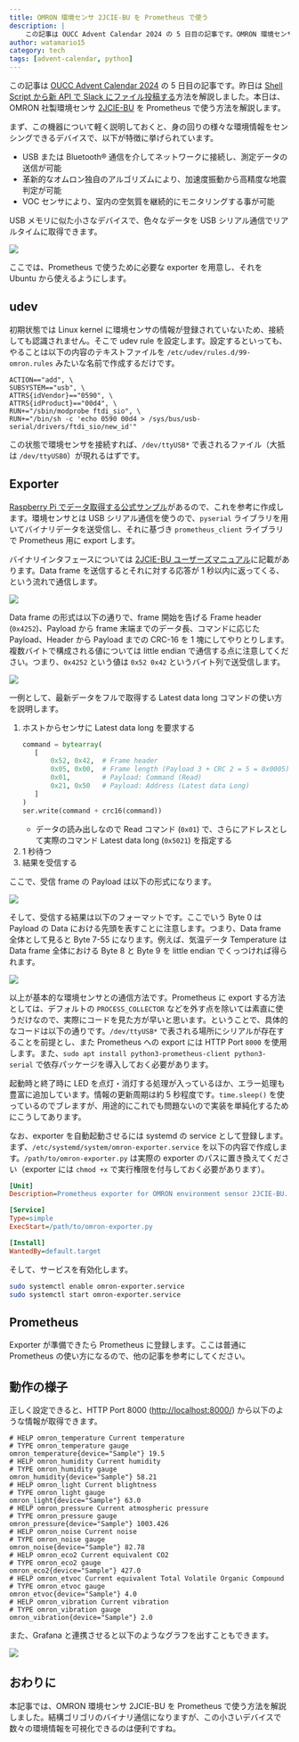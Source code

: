 ```yaml
---
title: OMRON 環境センサ 2JCIE-BU を Prometheus で使う
description: |
    この記事は OUCC Advent Calendar 2024 の 5 日目の記事です。OMRON 環境センサ 2JCIE-BU を Prometheus で使う方法を解説します。
author: watamario15
category: tech
tags: [advent-calendar, python]
---
```


この記事は [OUCC Advent Calendar 2024](https://adventar.org/calendars/10655) の 5 日目の記事です。昨日は [Shell Script から新 API で Slack にファイル投稿する](../2024-12-04-slack/)方法を解説しました。本日は、OMRON 社製環境センサ [2JCIE-BU](https://www.fa.omron.co.jp/products/family/3724/feature.html) を Prometheus で使う方法を解説します。

まず、この機器について軽く説明しておくと、身の回りの様々な環境情報をセンシングできるデバイスで、以下が特徴に挙げられています。

- USB または Bluetooth® 通信を介してネットワークに接続し、測定データの送信が可能
- 革新的なオムロン独自のアルゴリズムにより、加速度振動から高精度な地震判定が可能
- VOC センサにより、室内の空気質を継続的にモニタリングする事が可能

USB メモリに似た小さなデバイスで、色々なデータを USB シリアル通信でリアルタイムに取得できます。

![](2024-12-05-omron/sensor.jpg)

ここでは、Prometheus で使うために必要な exporter を用意し、それを Ubuntu から使えるようにします。

## udev

初期状態では Linux kernel に環境センサの情報が登録されていないため、接続しても認識されません。そこで udev rule を設定します。設定するといっても、やることは以下の内容のテキストファイルを `/etc/udev/rules.d/99-omron.rules` みたいな名前で作成するだけです。

```
ACTION=="add", \
SUBSYSTEM=="usb", \
ATTRS{idVendor}=="0590", \
ATTRS{idProduct}=="00d4", \
RUN+="/sbin/modprobe ftdi_sio", \
RUN+="/bin/sh -c 'echo 0590 00d4 > /sys/bus/usb-serial/drivers/ftdi_sio/new_id'"
```

この状態で環境センサを接続すれば、`/dev/ttyUSB*` で表されるファイル（大抵は `/dev/ttyUSB0`）が現れるはずです。

## Exporter

[Raspberry Pi でデータ取得する公式サンプル](https://github.com/omron-devhub/2jciebu-usb-raspberrypi)があるので、これを参考に作成します。環境センサとは USB シリアル通信を使うので、`pyserial` ライブラリを用いてバイナリデータを送受信し、それに基づき `prometheus_client` ライブラリで Prometheus 用に export します。

バイナリインタフェースについては [2JCIE-BU ユーザーズマニュアル](https://components.omron.com/jp-ja/ds_related_pdf/CDSC-016.pdf)に記載があります。Data frame を送信するとそれに対する応答が 1 秒以内に返ってくる、という流れで通信します。

![](2024-12-05-omron/communication.png)

Data frame の形式は以下の通りで、frame 開始を告げる Frame header (`0x4252`)、Payload から frame 末端までのデータ長、コマンドに応じた Payload、Header から Payload までの CRC-16 を 1 塊にしてやりとりします。複数バイトで構成される値については little endian で通信する点に注意してください。つまり、`0x4252` という値は `0x52 0x42` というバイト列で送受信します。

![](2024-12-05-omron/frame.png)

一例として、最新データをフルで取得する Latest data long コマンドの使い方を説明します。

1. ホストからセンサに Latest data long を要求する
   ```py
   command = bytearray(
      [
          0x52, 0x42,  # Frame header
          0x05, 0x00,  # Frame length (Payload 3 + CRC 2 = 5 = 0x0005)
          0x01,        # Payload: Command (Read)
          0x21, 0x50   # Payload: Address (Latest data Long)
      ]
   )
   ser.write(command + crc16(command))
   ```
   - データの読み出しなので Read コマンド (`0x01`) で、さらにアドレスとして実際のコマンド Latest data long (`0x5021`) を指定する
1. 1 秒待つ
1. 結果を受信する

ここで、受信 frame の Payload は以下の形式になります。

![](2024-12-05-omron/response.png)

そして、受信する結果は以下のフォーマットです。ここでいう Byte 0 は Payload の Data における先頭を表すことに注意します。つまり、Data frame 全体として見ると Byte 7-55 になります。例えば、気温データ Temperature は Data frame 全体における Byte 8 と Byte 9 を little endian でくっつければ得られます。

![](2024-12-05-omron/latest_data_long.png)

以上が基本的な環境センサとの通信方法です。Prometheus に export する方法としては、デフォルトの `PROCESS_COLLECTOR` などを外す点を除いては素直に使うだけなので、実際にコードを見た方が早いと思います。ということで、具体的なコードは以下の通りです。`/dev/ttyUSB*` で表される場所にシリアルが存在することを前提とし、また Prometheus への export には HTTP Port `8000` を使用します。また、`sudo apt install python3-prometheus-client python3-serial` で依存パッケージを導入しておく必要があります。

<script src="https://gist.github.com/watamario15/4ab1939803ec8a0e08ecf6a8d47369fc.js"></script>

起動時と終了時に LED を点灯・消灯する処理が入っているほか、エラー処理も豊富に追加しています。情報の更新周期は約 5 秒程度です。`time.sleep()` を使っているのでブレますが、用途的にこれでも問題ないので実装を単純化するためにこうしてあります。

なお、exporter を自動起動させるには systemd の service として登録します。まず、`/etc/systemd/system/omron-exporter.service` を以下の内容で作成します。`/path/to/omron-exporter.py` は実際の exporter のパスに置き換えてください（exporter には `chmod +x` で実行権限を付与しておく必要があります）。

```ini
[Unit]
Description=Prometheus exporter for OMRON environment sensor 2JCIE-BU.

[Service]
Type=simple
ExecStart=/path/to/omron-exporter.py

[Install]
WantedBy=default.target
```

そして、サービスを有効化します。

```sh
sudo systemctl enable omron-exporter.service
sudo systemctl start omron-exporter.service
```

## Prometheus

Exporter が準備できたら Prometheus に登録します。ここは普通に Prometheus の使い方になるので、他の記事を参考にしてください。

## 動作の様子

正しく設定できると、HTTP Port 8000 (<http://localhost:8000/>) から以下のような情報が取得できます。

```
# HELP omron_temperature Current temperature
# TYPE omron_temperature gauge
omron_temperature{device="Sample"} 19.5
# HELP omron_humidity Current humidity
# TYPE omron_humidity gauge
omron_humidity{device="Sample"} 58.21
# HELP omron_light Current blightness
# TYPE omron_light gauge
omron_light{device="Sample"} 63.0
# HELP omron_pressure Current atmospheric pressure
# TYPE omron_pressure gauge
omron_pressure{device="Sample"} 1003.426
# HELP omron_noise Current noise
# TYPE omron_noise gauge
omron_noise{device="Sample"} 82.78
# HELP omron_eco2 Current equivalent CO2
# TYPE omron_eco2 gauge
omron_eco2{device="Sample"} 427.0
# HELP omron_etvoc Current equivalent Total Volatile Organic Compound
# TYPE omron_etvoc gauge
omron_etvoc{device="Sample"} 4.0
# HELP omron_vibration Current vibration
# TYPE omron_vibration gauge
omron_vibration{device="Sample"} 2.0
```

また、Grafana と連携させると以下のようなグラフを出すこともできます。

![](2024-12-05-omron/grafana.png)

## おわりに

本記事では、OMRON 環境センサ 2JCIE-BU を Prometheus で使う方法を解説しました。結構ゴリゴリのバイナリ通信になりますが、この小さいデバイスで数々の環境情報を可視化できるのは便利ですね。

